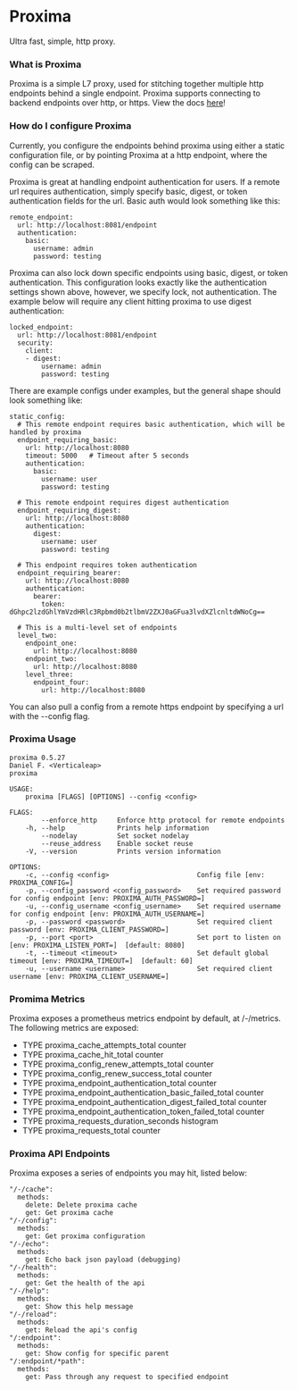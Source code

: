 # Proxima

Ultra fast, simple, http proxy.

### What is Proxima
Proxima is a simple L7 proxy, used for stitching together multiple http endpoints behind a single endpoint. Proxima supports connecting to backend endpoints over http, or https. View the docs [here](https://findelabs.github.io/proxima/installation.html)!

### How do I configure Proxima

Currently, you configure the endpoints behind proxima using either a static configuration file, or by pointing Proxima at a http endpoint, where the config can be scraped. 

Proxima is great at handling endpoint authentication for users. If a remote url requires authentication, simply specify basic, digest, or token authentication fields for the url. Basic auth would look something like this:
```
remote_endpoint:
  url: http://localhost:8081/endpoint
  authentication:
    basic:
      username: admin
      password: testing
```

Proxima can also lock down specific endpoints using basic, digest, or token authentication. This configuration looks exactly like the authentication settings shown above, however, we specify lock, not authentication. The example below will require any client hitting proxima to use digest authentication:
```
locked_endpoint:
  url: http://localhost:8081/endpoint
  security:
    client:
    - digest:
        username: admin
        password: testing
```

There are example configs under examples, but the general shape should look something like:

```
static_config:
  # This remote endpoint requires basic authentication, which will be handled by proxima
  endpoint_requiring_basic:
    url: http://localhost:8080
    timeout: 5000   # Timeout after 5 seconds
    authentication:
      basic:
        username: user
        password: testing

  # This remote endpoint requires digest authentication
  endpoint_requiring_digest:
    url: http://localhost:8080
    authentication:
      digest:
        username: user
        password: testing

  # This endpoint requires token authentication
  endpoint_requiring_bearer:
    url: http://localhost:8080
    authentication:
      bearer:
        token: dGhpc2lzdGhlYmVzdHRlc3Rpbmd0b2tlbmV2ZXJ0aGFua3lvdXZlcnltdWNoCg==

  # This is a multi-level set of endpoints
  level_two:
    endpoint_one:
      url: http://localhost:8080
    endpoint_two:
      url: http://localhost:8080
    level_three:
      endpoint_four:
        url: http://localhost:8080
```

You can also pull a config from a remote https endpoint by specifying a url with the --config flag.

### Proxima Usage
```
proxima 0.5.27
Daniel F. <Verticaleap>
proxima

USAGE:
    proxima [FLAGS] [OPTIONS] --config <config>

FLAGS:
        --enforce_http     Enforce http protocol for remote endpoints
    -h, --help             Prints help information
        --nodelay          Set socket nodelay
        --reuse_address    Enable socket reuse
    -V, --version          Prints version information

OPTIONS:
    -c, --config <config>                      Config file [env: PROXIMA_CONFIG=]
    -p, --config_password <config_password>    Set required password for config endpoint [env: PROXIMA_AUTH_PASSWORD=]
    -u, --config_username <config_username>    Set required username for config endpoint [env: PROXIMA_AUTH_USERNAME=]
    -p, --password <password>                  Set required client password [env: PROXIMA_CLIENT_PASSWORD=]
    -p, --port <port>                          Set port to listen on [env: PROXIMA_LISTEN_PORT=]  [default: 8080]
    -t, --timeout <timeout>                    Set default global timeout [env: PROXIMA_TIMEOUT=]  [default: 60]
    -u, --username <username>                  Set required client username [env: PROXIMA_CLIENT_USERNAME=]
```

### Promima Metrics

Proxima exposes a prometheus metrics endpoint by default, at /-/metrics. The following metrics are exposed:

- TYPE proxima_cache_attempts_total counter  
- TYPE proxima_cache_hit_total counter  
- TYPE proxima_config_renew_attempts_total counter  
- TYPE proxima_config_renew_success_total counter  
- TYPE proxima_endpoint_authentication_total counter  
- TYPE proxima_endpoint_authentication_basic_failed_total counter  
- TYPE proxima_endpoint_authentication_digest_failed_total counter  
- TYPE proxima_endpoint_authentication_token_failed_total counter  
- TYPE proxima_requests_duration_seconds histogram  
- TYPE proxima_requests_total counter  


### Proxima API Endpoints

Proxima exposes a series of endpoints you may hit, listed below:
```
"/-/cache":
  methods:
    delete: Delete proxima cache
    get: Get proxima cache
"/-/config":
  methods:
    get: Get proxima configuration
"/-/echo":
  methods:
    get: Echo back json payload (debugging)
"/-/health":
  methods:
    get: Get the health of the api
"/-/help":
  methods:
    get: Show this help message
"/-/reload":
  methods:
    get: Reload the api's config
"/:endpoint":
  methods:
    get: Show config for specific parent
"/:endpoint/*path":
  methods:
    get: Pass through any request to specified endpoint

```
